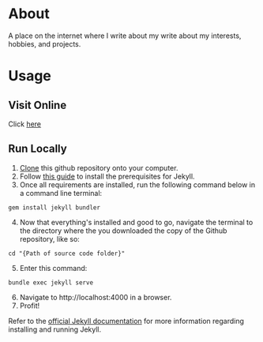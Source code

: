 # About

A place on the internet where I write about my write about my interests, hobbies, and projects.

# Usage
## Visit Online

Click [here](https://de-soot.github.io)

## Run Locally

1) [Clone](https://docs.github.com/en/get-started/getting-started-with-git/about-remote-repositories) this github repository onto your computer.
2) Follow [this guide](https://jekyllrb.com/docs/installation) to install the prerequisites for Jekyll.
3) Once all requirements are installed, run the following command below in a command line terminal:
```
gem install jekyll bundler
```
4) Now that everything's installed and good to go, navigate the terminal to the directory where the you downloaded the copy of the Github repository, like so:
```
cd "{Path of source code folder}"
```
5) Enter this command:
```
bundle exec jekyll serve
```
6) Navigate to http://localhost:4000 in a browser.
7) Profit!

Refer to the [official Jekyll documentation](https://jekyllrb.com/docs) for more information regarding installing and running Jekyll.
